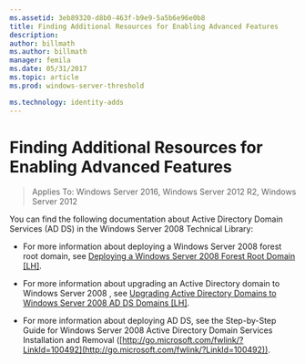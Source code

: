 ```yaml
---
ms.assetid: 3eb89320-d8b0-463f-b9e9-5a5b6e96e0b8
title: Finding Additional Resources for Enabling Advanced Features
description:
author: billmath
ms.author: billmath
manager: femila
ms.date: 05/31/2017
ms.topic: article
ms.prod: windows-server-threshold

ms.technology: identity-adds
---
```


# Finding Additional Resources for Enabling Advanced Features

>Applies To: Windows Server 2016, Windows Server 2012 R2, Windows Server 2012

You can find the following documentation about Active Directory Domain Services (AD DS) in the  Windows Server 2008  Technical Library:  
  
-   For more information about deploying a  Windows Server 2008  forest root domain, see [Deploying a Windows Server 2008 Forest Root Domain \[LH\]](assetId:///92406e8d-dc1c-4740-a00a-2c4032896dd1).  
  
-   For more information about upgrading an Active Directory domain to  Windows Server 2008 , see [Upgrading Active Directory Domains to Windows Server 2008 AD DS Domains \[LH\]](assetId:///9c91be5f-df14-40b2-b176-2b1852a51e61).  
  
-   For more information about deploying AD DS, see the Step-by-Step Guide for  Windows Server 2008  Active Directory Domain Services Installation and Removal ([http://go.microsoft.com/fwlink/?LinkId=100492](http://go.microsoft.com/fwlink/?LinkId=100492)).  
  


